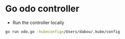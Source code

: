 # Go odo controller

- Run the controller locally

```bash
go run odo.go -kubeconfig=/Users/dabou/.kube/config
```